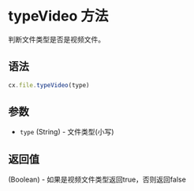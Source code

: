 # typeVideo 方法

判断文件类型是否是视频文件。

## 语法

```js
cx.file.typeVideo(type)
```

## 参数

- `type` (String) - 文件类型(小写)

## 返回值

(Boolean) - 如果是视频文件类型返回true，否则返回false 
